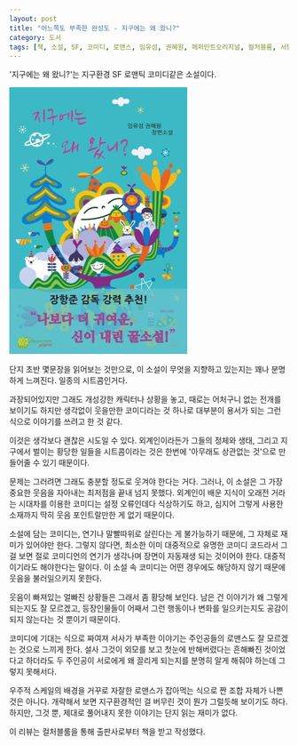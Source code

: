```yaml
---
layout: post
title: "어느쪽도 부족한 완성도 - 지구에는 왜 왔니?"
category: 도서
tags: [책, 소설, SF, 코미디, 로맨스, 임유섬, 권혜원, 페퍼민트오리지널, 컬처블룸, 서평]
---
```


'지구에는 왜 왔니?'는
지구환경 SF 로맨틱 코미디같은 소설이다.

![표지](/images/why-did-you-come-to-earth-book-h480.jpg)

단지 초반 몇문장을 읽어보는 것만으로,
이 소설이 무엇을 지향하고 있는지는 꽤나 분명하게 느껴진다.
일종의 시트콤인거다.

과장되어있지만 그래도 개성강한 캐릭터나 상황을 놓고,
때로는 어처구니 없는 전개를 보이기도 하지만
생각없이 웃을만한 코미디라는 것 하나로 대부분이 용서가 되는 그런 식으로 이야기를 쓰려고 한 것 같다.

이것은 생각보다 괜찮은 시도일 수 있다.
외계인이라든가 그들의 정체와 생태, 그리고 지구에서 벌이는 황당한 일들을
시트콤이라는 것은 한번에 '아무래도 상관없는 것'으로 만들어줄 수 있기 때문이다.

문제는 그러려면 그래도 충분할 정도로 웃겨야 한다는 거다.
그러나, 이 소설은 그 가장 중요한 웃음을 자아내는 최저점을 끝내 넘지 못했다.
외계인이 배운 지식이 오래전 거라는 시대차를 이용한 코미디는 설정 오류인데다 식상하기도 하고,
심지어 그렇게 사용한 소재까지 딱히 웃음 포인트랄만한 게 없기 때문이다.

소설에 담는 코미디는, 연기나 말빨따위로 살린다는 게 불가능하기 때문에, 그 자체로 재미가 있어야만 한다.
그렇지 않다면, 최소한 이미 대중적으로 유명한 코미디 코드라서
그걸 보면 절로 코미디언의 연기가 생각나며 장면이 자동재생 되는 것이어야 한다.
대중적이기라도 해야한다는 말이다.
이 소설 속 코미디는 어떤 경우에도 해당하지 않기 때문에 웃음을 불러일으키지 못한다.

웃음이 빠져있는 얼빠진 상황들은 그래서 좀 황당해 보인다.
남은 건 이야기가 왜 그렇게 되는지도 잘 모르겠고,
등장인물들이 어째서 그런 행동이나 변화를 일으키는지도 공감이 되지 않는다는 것 뿐이기 때문이다.

코미디에 기대는 식으로 짜여져 서사가 부족한 이야기는
주인공들의 로맨스도 잘 모르겠는 것으로 느끼게 한다.
설사 그것이 외모를 보고 첫눈에 반해버렸다는 흔해빠진 것이었다고 하더라도
두 주인공이 서로에게 왜 끌리게 되는지를 분명히 알게 해줘야 하는데 그렇지 못해서다.

우주적 스케일의 배경을 거꾸로 자잘한 로맨스가 잡아먹는 식으로 짠 조합 자체가 나쁜 것은 아니다.
개략해서 보면 지구환경적인 걸 버무린 것이 뭔가 그럴듯해 보이기도 하다.
하지만, 그것 뿐, 제대로 풀어내지 못한 이야기는 단지 읽는 재미가 없다.



<div class="im im-info">
이 리뷰는 컬처블룸을 통해 출판사로부터 책을 받고 작성했다.
</div>
